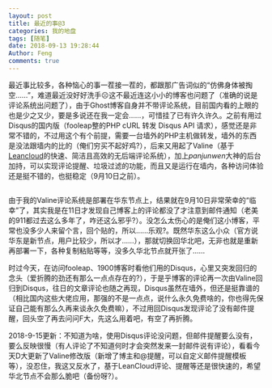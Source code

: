 ```yaml
---
layout: post
title: 最近的事@3
categories: 我的地盘
tags: [随笔]
date: 2018-09-13 19:28:44
Author: Feng
comments: true
---
```

<!-- wp:paragraph -->
<p>最近事比较多，各种恼心的事一茬接一茬的，都跟那广告词似的“仿佛身体被掏空……”，难道最近没好好洗手☹这不最近连这小小的博客也问题了（准确的说是评论系统出问题了），由于Ghost博客自身并不带评论系统，目前国内看的上眼的也是少之又少，要是多说还在我一定会……，可惜挂了已有许久许久。之前有用过Disqus的国内版（fooleap整的PHP cURL 转发 Disqus API 请求），感觉还是非常不错的，不过用这个有个前提，需要一台墙外的PHP主机做转发，墙外的东西是没法跟墙内的比的（俺们穷买不起好鸡?），后来又用起了Valine（基于<a href="https://leancloud.cn/">Leancloud</a>的快速、简洁且高效的无后端评论系统），加上<em>panjunwen</em>大神的后台加持，可以实现评论提醒、垃圾过滤的功能，而且又是运行在墙内，各种访问体验还是挺不错的，也挺稳定（9月10日之前）。</p>
<!-- /wp:paragraph -->

<!-- wp:image -->
<figure class="wp-block-image"><img src="https://cdn.uu126.cn/201809/leancloud.png" alt=""/></figure>
<!-- /wp:image -->

<!-- wp:paragraph -->
<p>由于我的Valine评论系统是部署在华东节点上，结果就在9月10日非常荣幸的“临幸”了，其实我是在11日才发现自己博客上的评论都没了才注意到邮件通知（老美的911都过去这么多年了，咋还这么邪乎?）。没怎么太伤心的是俺们这小博客，平常也没多少人来留个言，回个贴的，所以……乐观?。既然华东这么小众（官方说华东是新节点，用户比较少，所以才……），那就切换回华北吧，无非也就是重新再部署一下，各种复制粘贴等等，没多久华北节点就开张了……</p>
<!-- /wp:paragraph -->

<!-- wp:paragraph -->
<p>时过今天，在访问fooleap、1900博客时看他们用的Disqus，心里又突发回归的念头（爱折腾的劲还有那么一点点存在的?），于是乎博客的评论再一次由Valine回归到Disqus，往日的文章评论也随之再现，Disqus虽然在墙外，但还是挺靠谱的（相比国内这些大佬应用，那强的不是一点点，说什么永久免费啥的，你也得先保证自己能有那么久再来谈永久免费嘛），不过用回Disqus发现评论了没有邮件提醒，回头空了再去问问F大，先这么用着吧，有空了再折腾。</p>
<!-- /wp:paragraph -->

<!-- wp:paragraph -->
<p>2018-9-15更新：不知道为啥，使用Disqus评论没问题，但邮件提醒要么没有，要么反映很慢（有人评论了不知道何时才会突然发来一封邮件说有评论），看看今天D大更新了Valine修改版（新增了博主和@提醒，可以自定义邮件提醒模板等），没忍住，我这又反水了，基于LeanCloud评论、提醒等还是很快速的，希望华北节点不会那么脆吧（备份呀?）。</p>
<!-- /wp:paragraph -->
